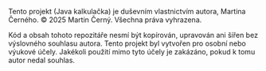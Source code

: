 Tento projekt (Java kalkulačka) je duševním vlastnictvím autora, Martina Černého.
© 2025 Martin Černý. Všechna práva vyhrazena.

Kód a obsah tohoto repozitáře nesmí být kopírován, upravován ani šířen bez výslovného souhlasu autora.
Tento projekt byl vytvořen pro osobní nebo výukové účely. Jakékoli použití mimo tyto účely je zakázáno, pokud k tomu autor nedal souhlas.
